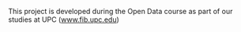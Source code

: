 This project is developed during the Open Data course as part of our studies at UPC (www.fib.upc.edu)
